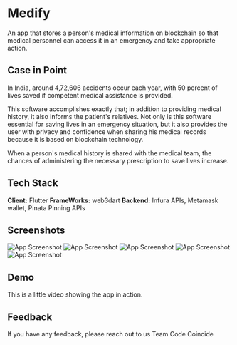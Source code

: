 
# Medify

An app that stores a person's medical information on blockchain so that medical personnel can access it in an emergency and take appropriate action.
## Case in Point

In India, around 4,72,606 accidents occur each year, with 50 percent of lives saved if competent medical assistance is provided.

This software accomplishes exactly that; in addition to providing medical history, it also informs the patient's relatives. Not only is this software essential for saving lives in an emergency situation, but it also provides the user with privacy and confidence when sharing his medical records because it is based on blockchain technology.

When a person's medical history is shared with the medical team, the chances of administering the necessary prescription to save lives increase.
## Tech Stack

**Client:** Flutter
**FrameWorks:** web3dart
**Backend:** Infura APIs, Metamask wallet, Pinata Pinning APIs

## Screenshots
![App Screenshot](https://github.com/Diplo2by/Medify/blob/main/assets/img1.jpeg)
![App Screenshot](https://github.com/Diplo2by/Medify/blob/main/assets/img2.jpeg)
![App Screenshot](https://github.com/Diplo2by/Medify/blob/main/assets/img3.jpeg)
![App Screenshot](https://github.com/Diplo2by/Medify/blob/main/assets/img4.jpeg)
![App Screenshot](https://github.com/Diplo2by/Medify/blob/main/assets/img5.jpeg)

## Demo
This is a little video showing the app in action.


## Feedback

If you have any feedback, please reach out to us Team Code Coincide

